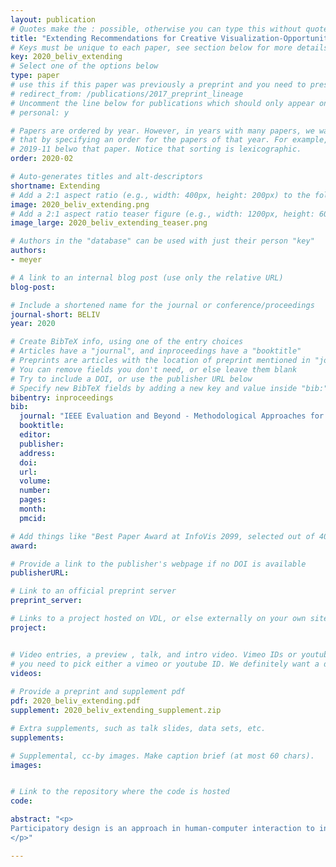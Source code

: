 ```yaml
---
layout: publication
# Quotes make the : possible, otherwise you can type this without quotes
title: "Extending Recommendations for Creative Visualization-Opportunities Workshops"
# Keys must be unique to each paper, see section below for more details
key: 2020_beliv_extending
# Select one of the options below
type: paper 
# use this if this paper was previously a preprint and you need to preserve the old URL
# redirect_from: /publications/2017_preprint_lineage
# Uncomment the line below for publications which should only appear on a personal webpage
# personal: y

# Papers are ordered by year. However, in years with many papers, we want some ordering at a lower level. You can do 
# that by specifying an order for the papers of that year. For example, 2019-11 will put papers with values lower than 
# 2019-11 belwo that paper. Notice that sorting is lexicographic.  
order: 2020-02

# Auto-generates titles and alt-descriptors
shortname: Extending
# Add a 2:1 aspect ratio (e.g., width: 400px, height: 200px) to the folder /assets/images/publications/
image: 2020_beliv_extending.png
# Add a 2:1 aspect ratio teaser figure (e.g., width: 1200px, height: 600px) to the folder /assets/images/publications/
image_large: 2020_beliv_extending_teaser.png

# Authors in the "database" can be used with just their person "key"
authors:
- meyer

# A link to an internal blog post (use only the relative URL)
blog-post: 

# Include a shortened name for the journal or conference/proceedings
journal-short: BELIV
year: 2020

# Create BibTeX info, using one of the entry choices
# Articles have a "journal", and inproceedings have a "booktitle"
# Preprints are articles with the location of preprint mentioned in "journal"
# You can remove fields you don't need, or else leave them blank
# Try to include a DOI, or use the publisher URL below
# Specify new BibTeX fields by adding a new key and value inside "bib:"
bibentry: inproceedings
bib:
  journal: "IEEE Evaluation and Beyond - Methodological Approaches for Visualization (BELIV)"
  booktitle: 
  editor: 
  publisher: 
  address: 
  doi: 
  url: 
  volume:
  number: 
  pages: 
  month:
  pmcid:

# Add things like "Best Paper Award at InfoVis 2099, selected out of 4000 submissions"
award: 

# Provide a link to the publisher's webpage if no DOI is available
publisherURL: 

# Link to an official preprint server
preprint_server: 

# Links to a project hosted on VDL, or else externally on your own site
project: 


# Video entries, a preview , talk, and intro video. Vimeo IDs or youtube IDs are supported
# you need to pick either a vimeo or youtube ID. We definitely want a downloadable video too.
videos:  
 
# Provide a preprint and supplement pdf
pdf: 2020_beliv_extending.pdf
supplement: 2020_beliv_extending_supplement.zip

# Extra supplements, such as talk slides, data sets, etc.
supplements:

# Supplemental, cc-by images. Make caption brief (at most 60 chars).
images:


# Link to the repository where the code is hosted
code: 

abstract: "<p>
Participatory design is an approach in human-computer interaction to involve all relevant stakeholders coequally in the design process. A recent participatory method for visualization design is the creative visualization-opportunities (CVO) workshop, which is used to efficiently develop visualization design requirements in the early stages of applied visualization work. In this paper we report on our experiences of running four CVO workshops in different domains with diverse participants to explore new methods and variations of workshop variables. Through reflection on our experiences we propose two contributions that extend existing guidance for planning, executing, and analyzing CVO workshops: a set of 12 pragmatic recommendations that extend and complement existing ones; and a recommended method for analyzing workshop results, called user stories. Additionally, we report on the outcomes of our successful workshops to provide evidence for the efficacy of CVO workshops.
</p>"

---
```



